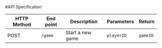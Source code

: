 #API Specification

| HTTP Method | End point | Description | Parameters | Return |
|-------------|-----------|-------------|------------|--------|
|POST         | `/game`   |Start a new game|`playerID`|`gameID`|
